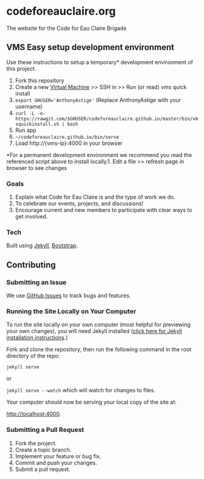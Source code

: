 # codeforeauclaire.org

The website for the Code for Eau Claire Brigade

## VMS Easy setup development environment

Use these instructions to setup a temporary* development environment of this project.

1. Fork this repository
1. Create a new [Virtual Machine](http://vms.codeforeauclaire.org/) >> SSH in >> Run (or read) vms quick install
 1. `export GHUSER='AnthonyAstige'` (Replace AnthonyAstige with your username)
 1. `curl -L -o- https://rawgit.com/$GHUSER/codeforeauclaire.github.io/master/bin/vmsquickinstall.sh | bash`
1. Run app
 1. `~/codeforeauclaire.github.io/bin/serve`
 1. Load http://{vms-ip}:4000 in your browser

*For a permanent development environment we recommend you read the referenced script above to install locally.1. Edit a file >> refresh page in browser to see changes

### Goals
1. Explain what Code for Eau Claire is and the type of work we do.
2. To celebrate our events, projects, and discussions!
3. Encourage current and new members to participate with clear ways to get involved.

### Tech

Built using [Jekyll](http://jekyllrb.com/), [Bootstrap](http://getbootstrap.com/).

## Contributing

### <a name="issues"></a>Submitting an Issue

We use [GitHub Issues](https://github.com/codeforeauclaire/codeforeauclaire.org/issues) to track bugs and features. 


### Running the Site Locally on Your Computer

To run the site locally on your own computer (most helpful for previewing your own changes), you will need Jekyll installed ([click here for Jekyll installation instructions](http://jekyllrb.com/docs/installation/).)

Fork and clone the repository, then run the following command in the root directory of the repo:

`jekyll serve`

or

`jekyll serve --watch` which will watch for changes to files.

Your computer should now be serving your local copy of the site at:

[http://localhost:4000](http://localhost:4000).

### Submitting a Pull Request

1. Fork the project.
2. Create a topic branch.
3. Implement your feature or bug fix.
4. Commit and push your changes.
5. Submit a pull request.
